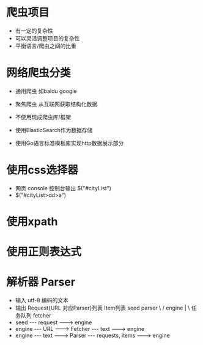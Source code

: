 # 爬虫项目
* 有一定的复杂性
* 可以灵活调整项目的复杂性
* 平衡语言/爬虫之间的比重

# 网络爬虫分类
* 通用爬虫 如baidu google
* 聚焦爬虫 从互联网获取结构化数据

* 不使用现成爬虫库/框架
* 使用ElasticSearch作为数据存储
* 使用Go语言标准模板库实现http数据展示部分

# 使用css选择器
* 网页 console 控制台输出 $("#cityList")
* $("#cityList>dd>a")

# 使用xpath

# 使用正则表达式

# 解析器 Parser
* 输入 utf-8 编码的文本
* 输出 Request{URL 对应Parser}列表 Item列表
seed         parser
     \      /
      engine
         |  \ 
      任务队列 fetcher
* seed --- request ---> engine
* engine --- URL ---> Fetcher --- text ---> engine
* engine --- text ---> Parser --- requests, items ---> engine